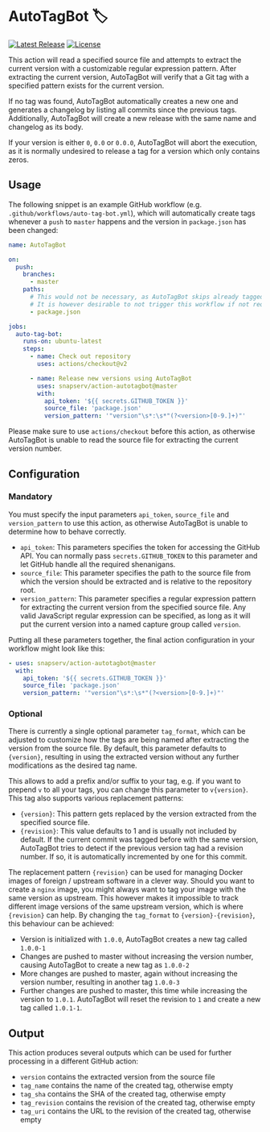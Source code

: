 # AutoTagBot :label:

[![Latest Release](https://img.shields.io/github/v/release/snapserv/action-autotagbot)](https://github.com/snapserv/action-autotagbot/releases)
[![License](https://img.shields.io/github/license/snapserv/action-autotagbot)](https://github.com/snapserv/action-autotagbot/blob/master/LICENSE)

This action will read a specified source file and attempts to extract
the current version with a customizable regular expression pattern.
After extracting the current version, AutoTagBot will verify that a Git
tag with a specified pattern exists for the current version.

If no tag was found, AutoTagBot automatically creates a new one and
generates a changelog by listing all commits since the previous tags.
Additionally, AutoTagBot will create a new release with the same name
and changelog as its body.

If your version is either `0`, `0.0` or `0.0.0`, AutoTagBot will abort
the execution, as it is normally undesired to release a tag for a
version which only contains zeros.

## Usage

The following snippet is an example GitHub workflow (e.g.
`.github/workflows/auto-tag-bot.yml`), which will automatically create
tags whenever a `push` to `master` happens and the version in
`package.json` has been changed:

```yaml
name: AutoTagBot

on:
  push:
    branches:
      - master
    paths:
      # This would not be necessary, as AutoTagBot skips already tagged versions
      # It is however desirable to not trigger this workflow if not required
      - package.json

jobs:
  auto-tag-bot:
    runs-on: ubuntu-latest
    steps:
      - name: Check out repository
        uses: actions/checkout@v2

      - name: Release new versions using AutoTagBot
        uses: snapserv/action-autotagbot@master
        with:
          api_token: '${{ secrets.GITHUB_TOKEN }}'
          source_file: 'package.json'
          version_pattern: '"version"\s*:\s*"(?<version>[0-9.]+)"'
```

Please make sure to use `actions/checkout` before this action, as
otherwise AutoTagBot is unable to read the source file for extracting
the current version number.

## Configuration

### Mandatory

You must specify the input parameters `api_token`, `source_file` and
`version_pattern` to use this action, as otherwise AutoTagBot is unable
to determine how to behave correctly.

- `api_token`: This parameters specifies the token for accessing the
  GitHub API. You can normally pass `secrets.GITHUB_TOKEN` to this
  parameter and let GitHub handle all the required shenanigans.
- `source_file`: This parameter specifies the path to the source file
  from which the version should be extracted and is relative to the
  repository root.
- `version_pattern`: This parameter specifies a regular expression
  pattern for extracting the current version from the specified source
  file. Any valid JavaScript regular expression can be specified, as
  long as it will put the current version into a named capture group
  called `version`.

Putting all these parameters together, the final action configuration in
your workflow might look like this:

```yaml
- uses: snapserv/action-autotagbot@master
  with:
    api_token: '${{ secrets.GITHUB_TOKEN }}'
    source_file: 'package.json'
    version_pattern: '"version"\s*:\s*"(?<version>[0-9.]+)"'
```

### Optional

There is currently a single optional parameter `tag_format`, which can
be adjusted to customize how the tags are being named after extracting
the version from the source file. By default, this parameter defaults to
`{version}`, resulting in using the extracted version without any
further modifications as the desired tag name.

This allows to add a prefix and/or suffix to your tag, e.g. if you want
to prepend `v` to all your tags, you can change this parameter to
`v{version}`. This tag also supports various replacement patterns:

- `{version}`: This pattern gets replaced by the version extracted from
  the specified source file.
- `{revision}`: This value defaults to 1 and is usually not included by
  default. If the current commit was tagged before with the same
  version, AutoTagBot tries to detect if the previous version tag had a
  revision number. If so, it is automatically incremented by one for
  this commit.

The replacement pattern `{revision}` can be used for managing Docker
images of foreign / upstream software in a clever way. Should you want
to create a `nginx` image, you might always want to tag your image with
the same version as upstream. This however makes it impossible to track
different image versions of the same upstream version, which is where
`{revision}` can help. By changing the `tag_format` to
`{version}-{revision}`, this behaviour can be achieved:

- Version is initialized with `1.0.0`, AutoTagBot creates a new tag
  called `1.0.0-1`
- Changes are pushed to master without increasing the version number,
  causing AutoTagBot to create a new tag as `1.0.0-2`
- More changes are pushed to master, again without increasing the
  version number, resulting in another tag `1.0.0-3`
- Further changes are pushed to master, this time while increasing the
  version to `1.0.1`. AutoTagBot will reset the revision to `1` and
  create a new tag called `1.0.1-1`.

## Output

This action produces several outputs which can be used for further
processing in a different GitHub action:

- `version` contains the extracted version from the source file
- `tag_name` contains the name of the created tag, otherwise empty
- `tag_sha` contains the SHA of the created tag, otherwise empty
- `tag_revision` contains the revision of the created tag, otherwise
  empty
- `tag_uri` contains the URL to the revision of the created tag,
  otherwise empty

